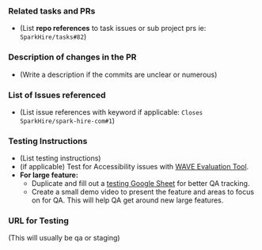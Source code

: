 ### Related tasks and PRs
- (List **repo references** to task issues or sub project prs ie: `SparkHire/tasks#82`)

### Description of changes in the PR
- (Write a description if the commits are unclear or numerous)

### List of Issues referenced 
- (List issue references with keyword if applicable: `Closes SparkHire/spark-hire-com#1`)

### Testing Instructions
- (List testing instructions)
- (if applicable) Test for Accessibility issues with [WAVE Evaluation Tool](https://chrome.google.com/webstore/detail/wave-evaluation-tool/jbbplnpkjmmeebjpijfedlgcdilocofh).
- **For large feature:**
  - Duplicate and fill out a [testing Google Sheet](https://docs.google.com/spreadsheets/d/1X-4zRhywXb9QyUVu6oUjNkpzg5_LpuPT3UJliI0XIkk/edit?gid=0#gid=0) for better QA tracking.
  - Create a small demo video to present the feature and areas to focus on for QA. This will help QA get around new large features.

### URL for Testing
(This will usually be qa or staging)
